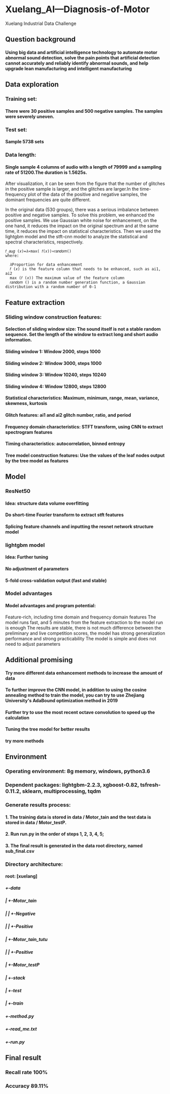 # Xuelang_AI—Diagnosis-of-Motor
Xuelang Industrial Data Challenge
## Question background
#### Using big data and artificial intelligence technology to automate motor abnormal sound detection, solve the pain points that artificial detection cannot accurately and reliably identify abnormal sounds, and help upgrade lean manufacturing      and intelligent manufacturing
      
## Data exploration
### Training set:
#### There were 30 positive samples and 500 negative samples. The samples were severely uneven.
### Test set:
#### Sample 5738 sets
### Data length:
#### Single sample 4 columns of audio with a length of 79999 and a sampling rate of 51200.The duration is 1.5625s.

After visualization, it can be seen from the figure that the number of glitches in the positive sample is larger, and the glitches are larger.In the time-frequency plot of the data of the positive and negative samples, the dominant frequencies   are quite different.
     
In the original data (530 groups), there was a serious imbalance between positive and negative samples. To solve this problem, we enhanced the positive samples. We use Gaussian white noise for enhancement, on the one hand, it reduces the impact on the original spectrum and at the same time, it reduces the impact on statistical characteristics. Then we used the lightgbm model and the stft-cnn model to analyze the statistical and spectral characteristics, respectively.
     
    𝑓_𝑎𝑢𝑔 (𝑥)=𝜆∗max⁡( 𝑓(𝑥))∗𝑟𝑎𝑛𝑑𝑜𝑚()
    where:
     
      𝜆Proportion for data enhancement
      𝑓 (𝑥) is the feature column that needs to be enhanced, such as ai1, ai2
      max⁡ (𝑓 (𝑥)) The maximum value of the feature column
      𝑟𝑎𝑛𝑑𝑜𝑚 () is a random number generation function, a Gaussian distribution with a random number of 0-1
    
## Feature extraction
### Sliding window construction features:
#### Selection of sliding window size: The sound itself is not a stable random sequence. Set the length of the window to extract long and short audio information.
#### Sliding window 1: Window 2000, steps 1000 
#### Sliding window 2: Window 3000, steps 1000 
#### Sliding window 3: Window 10240, steps 10240 
#### Sliding window 4: Window 12800, steps 12800 
      
#### Statistical characteristics: Maximum, minimum, range, mean, variance, skewness, kurtosis
#### Glitch features: ai1 and ai2 glitch number, ratio, and period
#### Frequency domain characteristics: STFT transform, using CNN to extract spectrogram features
#### Timing characteristics: autocorrelation, binned entropy
#### Tree model construction features: Use the values of the leaf nodes output by the tree model as features

## Model
### ResNet50
#### Idea: structure data volume overfitting
#### Do short-time Fourier transform to extract stft features
#### Splicing feature channels and inputting the resnet network structure model
    
### lightgbm model
#### Idea: Further tuning
#### No adjustment of parameters
#### 5-fold cross-validation output (fast and stable)
    
    
### Model advantages
#### Model advantages and program potential:
Feature-rich, including time domain and frequency domain features
The model runs fast, and 5 minutes from the feature extraction to the model run is enough
The results are stable, there is not much difference between the preliminary and live competition scores, the model has strong generalization performance and strong practicability
The model is simple and does not need to adjust parameters
         
         
## Additional promising        
#### Try more different data enhancement methods to increase the amount of data
#### To further improve the CNN model, in addition to using the cosine annealing method to train the model, you can try to use Zhejiang University's AdaBound optimization method in 2019
#### Further try to use the most recent octave convolution to speed up the calculation
#### Tuning the tree model for better results
#### try more methods
 
## Environment

### Operating environment: 8g memory, windows, python3.6

### Dependent packages: lightgbm-2.2.3, xgboost-0.82, tsfresh-0.11.2, sklearn, multiprocessing, tqdm


### Generate results process:
#### 1. The training data is stored in data / Motor_tain and the test data is stored in data / Motor_testP.
#### 2. Run run.py in the order of steps 1, 2, 3, 4, 5;
#### 3. The final result is generated in the data root directory, named sub_final.csv

### Directory architecture:
#### root: [xuelang]
##### +-data
##### | +-Motor_tain
##### | | +-Negative
##### | | +-Positive
##### | +-Motor_tain_tutu
##### | | +-Positive
##### | +-Motor_testP
##### | +-stack
##### | +-test
##### | +-train
##### +-method.py
##### +-read_me.txt
##### +-run.py
 
 ## Final result
 ### Recall rate 100% 
 ### Accuracy 89.11% 
 
 
 
